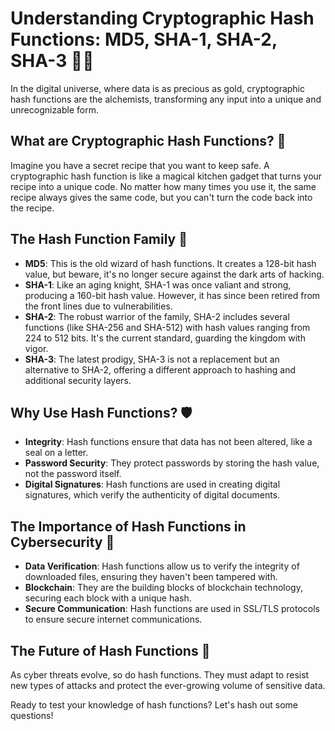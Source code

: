# Understanding Cryptographic Hash Functions: MD5, SHA-1, SHA-2, SHA-3 🧬🔐

In the digital universe, where data is as precious as gold, cryptographic hash functions are the alchemists, transforming any input into a unique and unrecognizable form.

## What are Cryptographic Hash Functions? 🤔

Imagine you have a secret recipe that you want to keep safe. A cryptographic hash function is like a magical kitchen gadget that turns your recipe into a unique code. No matter how many times you use it, the same recipe always gives the same code, but you can't turn the code back into the recipe.

## The Hash Function Family 🧪

- **MD5**: This is the old wizard of hash functions. It creates a 128-bit hash value, but beware, it's no longer secure against the dark arts of hacking.
- **SHA-1**: Like an aging knight, SHA-1 was once valiant and strong, producing a 160-bit hash value. However, it has since been retired from the front lines due to vulnerabilities.
- **SHA-2**: The robust warrior of the family, SHA-2 includes several functions (like SHA-256 and SHA-512) with hash values ranging from 224 to 512 bits. It's the current standard, guarding the kingdom with vigor.
- **SHA-3**: The latest prodigy, SHA-3 is not a replacement but an alternative to SHA-2, offering a different approach to hashing and additional security layers.

## Why Use Hash Functions? 🛡️

- **Integrity**: Hash functions ensure that data has not been altered, like a seal on a letter.
- **Password Security**: They protect passwords by storing the hash value, not the password itself.
- **Digital Signatures**: Hash functions are used in creating digital signatures, which verify the authenticity of digital documents.

## The Importance of Hash Functions in Cybersecurity 🚀

- **Data Verification**: Hash functions allow us to verify the integrity of downloaded files, ensuring they haven't been tampered with.
- **Blockchain**: They are the building blocks of blockchain technology, securing each block with a unique hash.
- **Secure Communication**: Hash functions are used in SSL/TLS protocols to ensure secure internet communications.

## The Future of Hash Functions 🌟

As cyber threats evolve, so do hash functions. They must adapt to resist new types of attacks and protect the ever-growing volume of sensitive data.

Ready to test your knowledge of hash functions? Let's hash out some questions!
